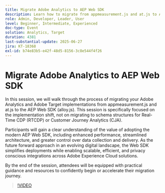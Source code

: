 ```yaml
---
title: Migrate Adobe Analytics to AEP Web SDK
description: Learn how to migrate from appmeasurement.js and at.js to AEP Web SDK (alloy.js) for better performance, simplified architecture, and future-ready Adobe integrations.
role: Admin, Developer, Leader, User
level: Beginner, Intermediate, Experienced
doc-type: Event
solution: Analytics, Target
duration: 4381
last-substantial-update: 2025-06-27
jira: KT-18368
exl-id: b74e83b5-e42f-48d5-8156-3c8e544f4f26
---
```

# Migrate Adobe Analytics to AEP Web SDK

In this session, we will walk through the process of migrating your Adobe Analytics and Adobe Target implementations from appmeasurement.js and at.js to the AEP Web SDK (alloy.js). This session is specifically focused on the implementation shift, not on migrating to schema structures for Real-Time CDP (RTCDP) or Customer Journey Analytics (CJA).

Participants will gain a clear understanding of the value of adopting the modern AEP Web SDK, including enhanced performance, streamlined architecture, and greater control over data collection and delivery. As the future forward approach in an evolving digital landscape, the Web SDK simplifies deployments while enabling scalable, efficient, and privacy conscious integrations across Adobe Experience Cloud solutions.

By the end of the session, attendees will be equipped with practical guidance and resources to confidently begin or accelerate their migration journey.

>[!VIDEO](https://video.tv.adobe.com/v/3464032/?learn=on&enablevpops)
